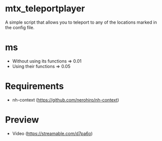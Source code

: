 # mtx_teleportplayer

A simple script that allows you to teleport to any of the locations marked in the config file.

# ms

- Without using its functions => 0.01
- Using their functions => 0.05

# Requirements

- nh-context (https://github.com/nerohiro/nh-context)

# Preview

- Video (https://streamable.com/d7pa6o)
